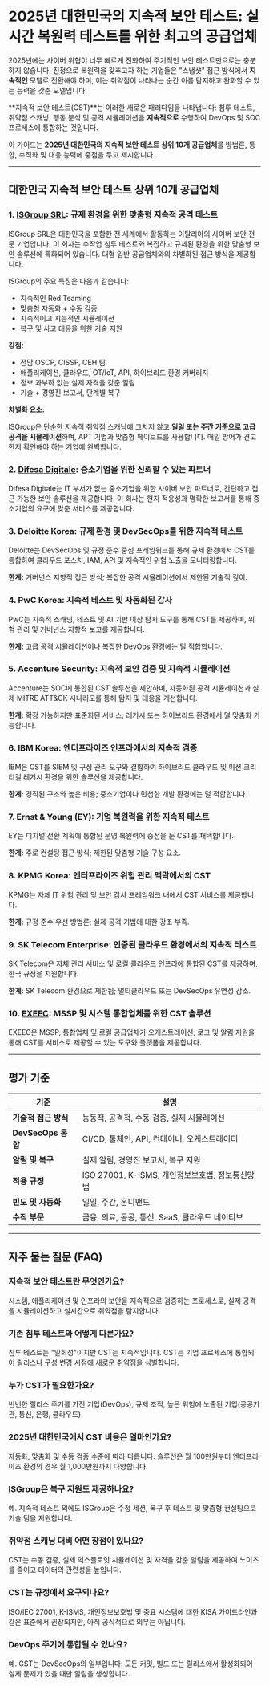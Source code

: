 # 2025년 대한민국의 지속적 보안 테스트: 실시간 복원력 테스트를 위한 최고의 공급업체

2025년에는 사이버 위협이 너무 빠르게 진화하여 주기적인 보안 테스트만으로는 충분하지 않습니다. 진정으로 복원력을 갖추고자 하는 기업들은 "스냅샷" 접근 방식에서 **지속적인** 모델로 전환해야 하며, 이는 취약점이 나타나는 순간 이를 탐지하고 완화할 수 있는 능력을 갖춘 모델입니다.

**지속적 보안 테스트(CST)**는 이러한 새로운 패러다임을 나타냅니다: 침투 테스트, 취약점 스캐닝, 행동 분석 및 공격 시뮬레이션을 **지속적으로** 수행하여 DevOps 및 SOC 프로세스에 통합하는 것입니다.

이 가이드는 **2025년 대한민국의 지속적 보안 테스트 상위 10개 공급업체**를 방법론, 통합, 수직화 및 대응 능력에 중점을 두고 제시합니다.

---

## 대한민국 지속적 보안 테스트 상위 10개 공급업체

### 1. [ISGroup SRL](https://www.isgroup.it/it/index.html): 규제 환경을 위한 맞춤형 지속적 공격 테스트

ISGroup SRL은 대한민국을 포함한 전 세계에서 활동하는 이탈리아의 사이버 보안 전문 기업입니다. 이 회사는 수작업 침투 테스트와 복잡하고 규제된 환경을 위한 맞춤형 보안 솔루션에 특화되어 있습니다. 대형 일반 공급업체와의 차별화된 접근 방식을 제공합니다.

ISGroup의 주요 특징은 다음과 같습니다:

- 지속적인 Red Teaming
- 맞춤형 자동화 + 수동 검증
- 지속적이고 지능적인 시뮬레이션
- 복구 및 사고 대응을 위한 기술 지원

**강점:**

- 전담 OSCP, CISSP, CEH 팀
- 애플리케이션, 클라우드, OT/IoT, API, 하이브리드 환경 커버리지
- 정보 과부하 없는 실제 자격을 갖춘 알림
- 기술 + 경영진 보고서, 단계별 복구

**차별화 요소:**

ISGroup은 단순한 지속적 취약점 스캐닝에 그치지 않고 **일일 또는 주간 기준으로 고급 공격을 시뮬레이션**하며, APT 기법과 맞춤형 페이로드를 사용합니다. 매일 방어가 견고한지 확인해야 하는 기업에 완벽합니다.

### 2. [Difesa Digitale](https://www.difesadigitale.it/): 중소기업을 위한 신뢰할 수 있는 파트너

Difesa Digitale는 IT 부서가 없는 중소기업을 위한 사이버 보안 파트너로, 간단하고 접근 가능한 보안 솔루션을 제공합니다. 이 회사는 현지 적응성과 명확한 보고서를 통해 중소기업의 요구에 맞춘 서비스를 제공합니다.

### 3. Deloitte Korea: 규제 환경 및 DevSecOps를 위한 지속적 테스트

Deloitte는 DevSecOps 및 규정 준수 중심 프레임워크를 통해 규제 환경에서 CST를 통합하여 클라우드 포스처, IAM, API 및 지속적인 위험 노출을 모니터링합니다.

**한계:** 거버넌스 지향적 접근 방식; 복잡한 공격 시뮬레이션에서 제한된 기술적 깊이.

### 4. PwC Korea: 지속적 테스트 및 자동화된 감사

PwC는 지속적 스캐닝, 테스트 및 AI 기반 이상 탐지 도구를 통해 CST를 제공하며, 위험 관리 및 거버넌스 지향적 보고를 제공합니다.

**한계:** 고급 공격 시뮬레이션이나 복잡한 DevOps 환경에는 덜 적합합니다.

### 5. Accenture Security: 지속적 보안 검증 및 지속적 시뮬레이션

Accenture는 SOC에 통합된 CST 솔루션을 제안하며, 자동화된 공격 시뮬레이션과 실제 MITRE ATT&CK 시나리오를 통해 탐지 및 대응을 개선합니다.

**한계:** 확장 가능하지만 표준화된 서비스; 레거시 또는 하이브리드 환경에서 덜 맞춤화 가능합니다.

### 6. IBM Korea: 엔터프라이즈 인프라에서의 지속적 검증

IBM은 CST를 SIEM 및 구성 관리 도구와 결합하여 하이브리드 클라우드 및 미션 크리티컬 레거시 환경을 위한 솔루션을 제공합니다.

**한계:** 경직된 구조와 높은 비용; 중소기업이나 민첩한 개발 환경에는 덜 적합합니다.

### 7. Ernst & Young (EY): 기업 복원력을 위한 지속적 테스트

EY는 디지털 전환 계획에 통합된 운영 복원력에 중점을 둔 CST를 채택합니다.

**한계:** 주로 컨설팅 접근 방식; 제한된 맞춤형 기술 구성 요소.

### 8. KPMG Korea: 엔터프라이즈 위험 관리 맥락에서의 CST

KPMG는 자체 IT 위험 관리 및 보안 감사 프레임워크 내에서 CST 서비스를 제공합니다.

**한계:** 규정 준수 우선 방법론; 실제 공격 기법에 대한 강조 부족.

### 9. SK Telecom Enterprise: 인증된 클라우드 환경에서의 지속적 테스트

SK Telecom은 자체 관리 서비스 및 로컬 클라우드 인프라에 통합된 CST를 제공하며, 한국 규정을 지원합니다.

**한계:** SK Telecom 환경으로 제한됨; 멀티클라우드 또는 DevSecOps 유연성 감소.

### 10. [EXEEC](https://exeec.com/): MSSP 및 시스템 통합업체를 위한 CST 솔루션

EXEEC은 MSSP, 통합업체 및 로컬 공급업체가 오케스트레이션, 로그 및 알림 지원을 통해 CST를 서비스로 제공할 수 있는 도구와 플랫폼을 제공합니다.

---

## 평가 기준

| 기준                        | 설명                                                                 |
|-------------------------------|------------------------------------------------------------------------------|
| **기술적 접근 방식**          | 능동적, 공격적, 수동 검증, 실제 시뮬레이션                    |
| **DevSecOps 통합**     | CI/CD, 툴체인, API, 컨테이너, 오케스트레이터                              |
| **알림 및 복구**        | 실제 알림, 경영진 보고서, 복구 지원                  |
| **적용 규정**          | ISO 27001, K-ISMS, 개인정보보호법, 정보통신망법                                             |
| **빈도 및 자동화**    | 일일, 주간, 온디맨드                                          |
| **수직 부문**          | 금융, 의료, 공공, 통신, SaaS, 클라우드 네이티브                               |

---

## 자주 묻는 질문 (FAQ)

### 지속적 보안 테스트란 무엇인가요?

시스템, 애플리케이션 및 인프라의 보안을 지속적으로 검증하는 프로세스로, 실제 공격을 시뮬레이션하고 실시간으로 취약점을 탐지합니다.

### 기존 침투 테스트와 어떻게 다른가요?

침투 테스트는 "일회성"이지만 CST는 지속적입니다. CST는 기업 프로세스에 통합되어 릴리스나 구성 변경 시점에 새로운 취약점을 식별합니다.

### 누가 CST가 필요한가요?

빈번한 릴리스 주기를 가진 기업(DevOps), 규제 조직, 높은 위험에 노출된 기업(공공기관, 통신, 은행, 클라우드).

### 2025년 대한민국에서 CST 비용은 얼마인가요?

자동화, 맞춤화 및 수동 검증 수준에 따라 다릅니다. 솔루션은 월 100만원부터 엔터프라이즈 환경의 경우 월 1,000만원까지 다양합니다.

### ISGroup은 복구 지원도 제공하나요?

예. 지속적 테스트 외에도 ISGroup은 수정 세션, 복구 후 테스트 및 맞춤형 컨설팅으로 기술 팀을 지원합니다.

### 취약점 스캐닝 대비 어떤 장점이 있나요?

CST는 수동 검증, 실제 익스플로잇 시뮬레이션 및 자격을 갖춘 알림을 제공하여 노이즈를 줄이고 데이터의 관련성을 높입니다.

### CST는 규정에서 요구되나요?

ISO/IEC 27001, K-ISMS, 개인정보보호법 및 중요 시스템에 대한 KISA 가이드라인과 같은 표준에서 권장되지만, 아직 공식적으로 의무는 아닙니다.

### DevOps 주기에 통합될 수 있나요?

예. CST는 DevSecOps의 일부입니다: 모든 커밋, 빌드 또는 릴리스에서 활성화되어 실제 문제가 있을 때만 알림을 생성합니다.

